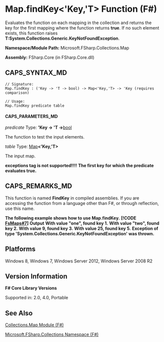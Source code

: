 # Map.findKey<'Key,'T> Function (F#)

Evaluates the function on each mapping in the collection and returns the key for the first mapping where the function returns **true**. If no such element exists, this function raises **T:System.Collections.Generic.KeyNotFoundException**.

**Namespace/Module Path:** Microsoft.FSharp.Collections.Map

**Assembly:** FSharp.Core (in FSharp.Core.dll)


## CAPS_SYNTAX_MD

```
// Signature:
Map.findKey : ('Key -> 'T -> bool) -> Map<'Key,'T> -> 'Key (requires comparison)

// Usage:
Map.findKey predicate table
```

#### CAPS_PARAMETERS_MD
*predicate*
Type: **'Key -&gt; 'T -&gt;**[bool](http://msdn.microsoft.com/en-us/library/89c0cf9c-49ce-4207-a3be-555851a67dd5)


The function to test the input elements.


*table*
Type: [Map](http://msdn.microsoft.com/en-us/library/975316ea-55e3-4987-9994-90897ad45664)**&lt;'Key,'T&gt;**


The input map.



**exceptions tag is not supported!!!!**
**The first key for which the predicate evaluates true.**
## CAPS_REMARKS_MD
This function is named **FindKey** in compiled assemblies. If you are accessing the function from a language other than F#, or through reflection, use this name.

**The following example shows how to use Map.findKey.**
**[!CODE [FsMaps#7](../CodeSnippet/VS_Snippets_Fsharp/fsmaps/FSharp/fs/program.fs#7)]**
**Output**
**With value "one", found key 1.**
**With value "two", found key 2.**
**With value 9, found key 3.**
**With value 25, found key 5.**
**Exception of type 'System.Collections.Generic.KeyNotFoundException' was thrown.**
## Platforms
Windows 8, Windows 7, Windows Server 2012, Windows Server 2008 R2


## Version Information
**F# Core Library Versions**

Supported in: 2.0, 4.0, Portable




## See Also
[Collections.Map Module &#40;F&#35;&#41;](Collections.Map+Module+%28F%23%29.md)

[Microsoft.FSharp.Collections Namespace &#40;F&#35;&#41;](Microsoft.FSharp.Collections+Namespace+%28F%23%29.md)


